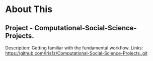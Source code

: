 # About This
## Project - Computational-Social-Science-Projects.
 Description: Getting familiar with the fundamental workflow.
 Links: https://github.com/Iris1z/Computational-Social-Science-Projects..git
